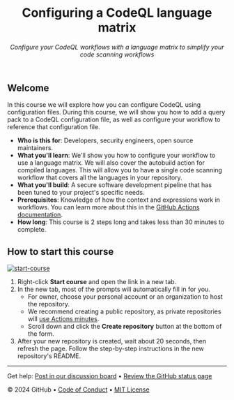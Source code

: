 <header>

# Configuring a CodeQL language matrix

_Configure your CodeQL workflows with a language matrix to simplify your code scanning workflows_

</header>

## Welcome

In this course we will explore how you can configure CodeQL using configuration files. During this course, we will show you how to add a query pack to a CodeQL configuration file, as well as configure your workflow to reference that configuration file.

- **Who is this for**: Developers, security engineers, open source maintainers.
- **What you'll learn**: We'll show you how to configure your workflow to use a language matrix. We will also cover the autobuild action for compiled languages. This will allow you to have a single code scanning workflow that covers all the languages in your repository.
- **What you'll build**: A secure software development pipeline that has been tuned to your project's specific needs.
- **Prerequisites**: Knowledge of how the context and expressions work in workflows. You can learn more about this in the [GitHub Actions documentation](https://docs.github.com/en/actions).
- **How long**: This course is 2 steps long and takes less than 30 minutes to complete.

## How to start this course

[![start-course](https://user-images.githubusercontent.com/1221423/235727646-4a590299-ffe5-480d-8cd5-8194ea184546.svg)](https://github.com/new?template_owner=skills&template_name=configure-codeql-language-matrix&owner=%40me&name=skills-configure-codeql-language-matrix&description=GitHub+Skills:+Configure+Codeql+Language+Matrix&visibility=public)

1. Right-click **Start course** and open the link in a new tab.
2. In the new tab, most of the prompts will automatically fill in for you.
    - For owner, choose your personal account or an organization to host the repository.
    - We recommend creating a public repository, as private repositories will [use Actions minutes](https://docs.github.com/en/billing/managing-billing-for-github-actions/about-billing-for-github-actions).
    - Scroll down and click the **Create repository** button at the bottom of the form.
3. After your new repository is created, wait about 20 seconds, then refresh the page. Follow the step-by-step instructions in the new repository's README.

<footer>

---

Get help: [Post in our discussion board](https://github.com/orgs/skills/discussions/categories/configuring-codeql) &bull; [Review the GitHub status page](https://www.githubstatus.com/)

&copy; 2024 GitHub &bull; [Code of Conduct](https://www.contributor-covenant.org/version/2/1/code_of_conduct/code_of_conduct.md) &bull; [MIT License](https://gh.io/mit)

</footer>
